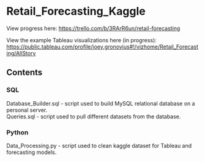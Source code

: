 # Retail_Forecasting_Kaggle

View progress here: https://trello.com/b/3RArR6un/retail-forecasting

View the example Tableau visualizations here (in progress): https://public.tableau.com/profile/joey.gronovius#!/vizhome/Retail_Forecasting/AllStory
## Contents
### SQL
Database_Builder.sql - script used to build MySQL relational database on a personal server.  
Queries.sql - script used to pull different datasets from the database.
### Python
Data_Processing.py - script used to clean kaggle dataset for Tableau and forecasting models.
